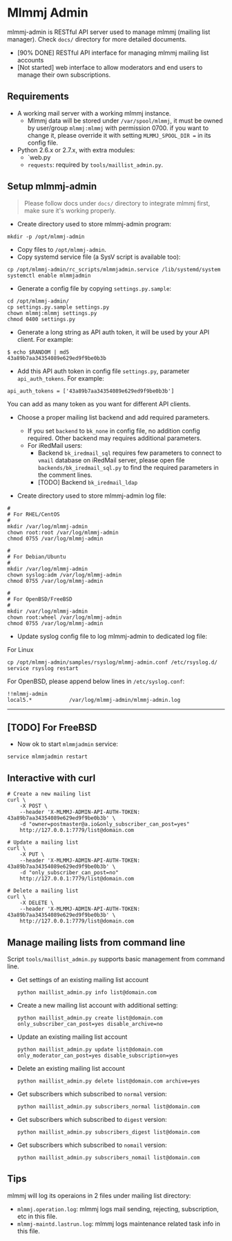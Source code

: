 # Mlmmj Admin

mlmmj-admin is RESTful API server used to manage mlmmj (mailing list manager).
Check `docs/` directory for more detailed documents.

* [90% DONE] RESTful API interface for managing mlmmj mailing list accounts
* [Not started] web interface to allow moderators and end users to manage
  their own subscriptions.

## Requirements

* A working mail server with a working mlmmj instance.
    * Mlmmj data will be stored under `/var/spool/mlmmj`, it must be owned by
      user/group `mlmmj:mlmmj` with permission 0700. if you want to change it,
      please override it with setting `MLMMJ_SPOOL_DIR =` in its config file.
* Python 2.6.x or 2.7.x, with extra modules:
    * `web.py
    * `requests`: required by `tools/maillist_admin.py`.

## Setup mlmmj-admin

> Please follow docs under `docs/` directory to integrate mlmmj first, make
> sure it's working properly.

* Create directory used to store mlmmj-admin program:

```
mkdir -p /opt/mlmmj-admin
```

* Copy files to `/opt/mlmmj-admin`.
* Copy systemd service file (a SysV script is available too):

```
cp /opt/mlmmj-admin/rc_scripts/mlmmjadmin.service /lib/systemd/system
systemctl enable mlmmjadmin
```

* Generate a config file by copying `settings.py.sample`:

```
cd /opt/mlmmj-admin/
cp settings.py.sample settings.py
chown mlmmj:mlmmj settings.py
chmod 0400 settings.py
```

* Generate a long string as API auth token, it will be used by your API client.
  For example:

```
$ echo $RANDOM | md5
43a89b7aa34354089e629ed9f9be0b3b
```

* Add this API auth token in config file `settings.py`, parameter `api_auth_tokens`. For example:

```
api_auth_tokens = ['43a89b7aa34354089e629ed9f9be0b3b']
```

You can add as many token as you want for different API clients.

* Choose a proper mailing list backend and add required parameters.

    * If you set `backend` to `bk_none` in config file, no addition
      config required. Other backend may requires additional parameters.
    * For iRedMail users:
        - Backend `bk_iredmail_sql` requires few parameters to connect to
          `vmail` database on iRedMail server, please open file
          `backends/bk_iredmail_sql.py` to find the required parameters in
          the comment lines.
        - [TODO] Backend `bk_iredmail_ldap`

* Create directory used to store mlmmj-admin log file:

```
#
# For RHEL/CentOS
#
mkdir /var/log/mlmmj-admin
chown root:root /var/log/mlmmj-admin
chmod 0755 /var/log/mlmmj-admin

#
# For Debian/Ubuntu
#
mkdir /var/log/mlmmj-admin
chown syslog:adm /var/log/mlmmj-admin
chmod 0755 /var/log/mlmmj-admin

#
# For OpenBSD/FreeBSD
#
mkdir /var/log/mlmmj-admin
chown root:wheel /var/log/mlmmj-admin
chmod 0755 /var/log/mlmmj-admin
```

* Update syslog config file to log mlmmj-admin to dedicated log file:

For Linux

```
cp /opt/mlmmj-admin/samples/rsyslog/mlmmj-admin.conf /etc/rsyslog.d/
service rsyslog restart
```

For OpenBSD, please append below lines in `/etc/syslog.conf`:

```
!!mlmmj-admin
local5.*            /var/log/mlmmj-admin/mlmmj-admin.log
```

---
[TODO] For FreeBSD
---

* Now ok to start `mlmmjadmin` service:

```
service mlmmjadmin restart
```

## Interactive with curl

```
# Create a new mailing list
curl \
    -X POST \
    --header 'X-MLMMJ-ADMIN-API-AUTH-TOKEN: 43a89b7aa34354089e629ed9f9be0b3b' \
    -d "owner=postmaster@a.io&only_subscriber_can_post=yes"
    http://127.0.0.1:7779/list@domain.com

# Update a mailing list
curl \
    -X PUT \
    --header 'X-MLMMJ-ADMIN-API-AUTH-TOKEN: 43a89b7aa34354089e629ed9f9be0b3b' \
    -d "only_subscriber_can_post=no"
    http://127.0.0.1:7779/list@domain.com

# Delete a mailing list
curl \
    -X DELETE \
    --header 'X-MLMMJ-ADMIN-API-AUTH-TOKEN: 43a89b7aa34354089e629ed9f9be0b3b' \
    http://127.0.0.1:7779/list@domain.com
```

## Manage mailing lists from command line

Script `tools/maillist_admin.py` supports basic management from command line.

* Get settings of an existing mailing list account

    ```python maillist_admin.py info list@domain.com```

* Create a new mailing list account with additional setting:

    ```python maillist_admin.py create list@domain.com only_subscriber_can_post=yes disable_archive=no```

* Update an existing mailing list account

    ```python maillist_admin.py update list@domain.com only_moderator_can_post=yes disable_subscription=yes```

* Delete an existing mailing list account

    ```python maillist_admin.py delete list@domain.com archive=yes```

* Get subscribers which subscribed to `normal` version:

    ```python maillist_admin.py subscribers_normal list@domain.com```

* Get subscribers which subscribed to `digest` version:

    ```python maillist_admin.py subscribers_digest list@domain.com```

* Get subscribers which subscribed to `nomail` version:

    ```python maillist_admin.py subscribers_nomail list@domain.com```

## Tips

mlmmj will log its operaions in 2 files under mailing list directory:

* `mlmmj.operation.log`: mlmmj logs mail sending, rejecting, subscription, etc
  in this file.
* `mlmmj-maintd.lastrun.log`: mlmmj logs maintenance related task info in this file.
